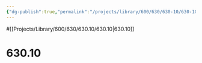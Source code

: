 ```yaml
---
{"dg-publish":true,"permalink":"/projects/library/600/630/630-10/630-10/","noteIcon":"0","created":"2024-01-24T15:24:09.132+09:00","updated":"2024-02-05T12:40:32.206+09:00"}
---
```


#[[Projects/Library/600/630/630.10/630.10\|630.10]]

# 630.10

